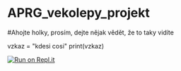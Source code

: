 # APRG_vekolepy_projekt
#Ahojte holky, prosím, dejte nějak vědět, že to taky vidíte

vzkaz = "kdesi cosi"
print(vzkaz)

[![Run on Repl.it](https://repl.it/badge/github/Kulik7/APRG_vekolepy_projekt)](https://repl.it/github/Kulik7/APRG_vekolepy_projekt)
